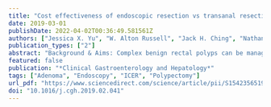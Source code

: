 ```yaml
---
title: "Cost effectiveness of endoscopic resection vs transanal resection of complex benign rectal polyps"
date: 2019-03-01
publishDate: 2022-04-02T00:36:49.581561Z
authors: ["Jessica X. Yu", "W. Alton Russell", "Jack H. Ching", "Nathan Kim", "Eran Bendavid", "Douglas K. Owens", "Tonya Kaltenbach"]
publication_types: ["2"]
abstract: "Background & Aims: Complex benign rectal polyps can be managed with transanal surgery or with endoscopic resection (ER). Though the complication rate after ER is lower than transanal surgery, recurrence is higher. Patients lost to follow up after ER might therefore be at increased risk for rectal cancer. We evaluated the costs, benefits, and cost effectiveness of ER compared to 2 surgical techniques for removing complex rectal polyps, using a 50-year time horizon—this allowed us to capture rates of cancer development among patients lost from follow-up surveillance. Methods: We created a Markov model to simulate the lifetime outcomes and costs of ER, transanal endoscopic microsurgery (TEM), and transanal minimally invasive surgery (TAMIS) for the management of a complex benign rectal polyp. We assessed the effect of surveillance by allowing a portion of the patients to be lost to follow up. We calculated the cost, quality-adjusted life years (QALYs), and incremental cost-effectiveness ratio or each intervention over a 50-year time horizon. Results: We found that TEM was slightly more effective than TAMIS and ER (TEM, 19.54 QALYs; TAMIS, 19.53 QALYs; and ER, 19.53 QALYs), but ER had a lower lifetime discounted cost (ER cost $7161, TEM cost $10,459, and TAMIS cost $11,253). TEM was not cost effective compared to ER, with an incremental cost-effectiveness ratio of $485,333/QALY. TAMIS was dominated by TEM. TEM became cost effective when the mortality from ER exceeded 0.63%, or if the loss to follow up rate exceeded 25.5%. Conclusions: Using a Markov model, we found that ER, TEM, and TAMIS have similar effectiveness, but ER is less expensive, in management of benign rectal polyps. As the rate of loss to follow up increases, transanal surgery becomes more effective relative to ER."
featured: false
publication: "*Clinical Gastroenterology and Hepatology*"
tags: ["Adenoma", "Endoscopy", "ICER", "Polypectomy"]
url_pdf: "https://www.sciencedirect.com/science/article/pii/S1542356519302472"
doi: "10.1016/j.cgh.2019.02.041"
---
```


